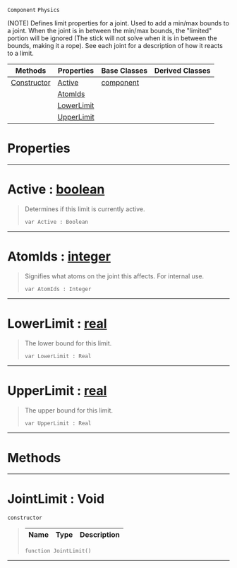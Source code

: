  `Component` `Physics`



(NOTE) Defines limit properties for a joint. Used to add a min/max bounds to a joint. When the joint is in between the min/max bounds, the "limited" portion will be ignored (The stick will not solve when it is in between the bounds, making it a rope). See each joint for a description of how it reacts to a limit.

|Methods|Properties|Base Classes|Derived Classes|
|---|---|---|---|
|[ Constructor](jointlimit.md#jointlimit-void)|[ Active](jointlimit.md#active-zilch-engine-docum)|[component](component.md)| |
| |[ AtomIds](jointlimit.md#atomids-zilch-engine-docu)| | |
| |[ LowerLimit](jointlimit.md#lowerlimit-zilch-engine-d)| | |
| |[ UpperLimit](jointlimit.md#upperlimit-zilch-engine-d)| | |


 #  Properties


---  
 #  Active : [boolean](../nada_base_types/boolean.md)

> Determines if this limit is currently active.
> ``` lang=cpp, name=Nada
> var Active : Boolean


---  
 #  AtomIds : [integer](../nada_base_types/integer.md)

> Signifies what atoms on the joint this affects. For internal use.
> ``` lang=cpp, name=Nada
> var AtomIds : Integer


---  
 #  LowerLimit : [real](../nada_base_types/real.md)

> The lower bound for this limit.
> ``` lang=cpp, name=Nada
> var LowerLimit : Real


---  
 #  UpperLimit : [real](../nada_base_types/real.md)

> The upper bound for this limit.
> ``` lang=cpp, name=Nada
> var UpperLimit : Real


---  
 #  Methods


---  
 #  JointLimit : Void

 `constructor`

> 
> |Name|Type|Description|
> |---|---|---|
> ``` lang=cpp, name=Nada
> function JointLimit()
> ``` 


---  
 

 